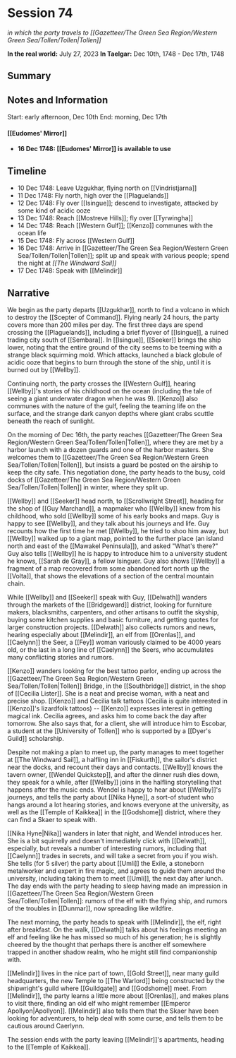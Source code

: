 # Session 74
*in which the party travels to [[Gazetteer/The Green Sea Region/Western Green Sea/Tollen/Tollen|Tollen]]*

**In the real world:** July 27, 2023
**In Taelgar:**  Dec 10th, 1748 - Dec 17th, 1748

## Summary

## Notes and Information

Start: early afternoon, Dec 10th
End: morning, Dec 17th

#### [[Eudomes' Mirror]]
 - **16 Dec 1748: [[Eudomes' Mirror]] is available to use**

## Timeline
- 10 Dec 1748: Leave Uzgukhar, flying north on [[Vindristjarna]]
- 11 Dec 1748: Fly north, high over the [[Plaguelands]]
- 12 Dec 1748: Fly over [[Isingue]]; descend to investigate, attacked by some kind of acidic ooze
- 13 Dec 1748: Reach [[Mostreve Hills]]; fly over [[Tyrwingha]]
- 14 Dec 1748: Reach [[Western Gulf]]; [[Kenzo]] communes with the ocean life
- 15 Dec 1748: Fly across [[Western Gulf]]
- 16 Dec 1748: Arrive in [[Gazetteer/The Green Sea Region/Western Green Sea/Tollen/Tollen|Tollen]]; split up and speak with various people; spend the night at *[[The Windward Sail]]*
- 17 Dec 1748: Speak with [[Melindir]]

## Narrative

We begin as the party departs [[Uzgukhar]], north to find a volcano in which to destroy the [[Scepter of Command]]. Flying nearly 24 hours, the party covers more than 200 miles per day. The first three days are spend crossing the [[Plaguelands]], including a brief flyover of [[Isingue]], a ruined trading city south of [[Sembara]]. In [[Isingue]], [[Seeker]] brings the ship lower, noting that the entire ground of the city seems to be teeming with a strange black squirming mold. Which attacks, launched a black globule of acidic ooze that begins to burn through the stone of the ship, until it is burned out by [[Wellby]].

Continuing north, the party crosses the [[Western Gulf]], hearing [[Wellby]]'s stories of his childhood on the ocean (including the tale of seeing a giant underwater dragon when he was 9). [[Kenzo]] also communes with the nature of the gulf, feeling the teaming life on the surface, and the strange dark canyon depths where giant crabs scuttle beneath the reach of sunlight.

On the morning of Dec 16th, the party reaches [[Gazetteer/The Green Sea Region/Western Green Sea/Tollen/Tollen|Tollen]], where they are met by a harbor launch with a dozen guards and one of the harbor masters. She welcomes them to [[Gazetteer/The Green Sea Region/Western Green Sea/Tollen/Tollen|Tollen]], but insists a guard be posted on the airship to keep the city safe. This negotiation done, the party heads to the busy, cold docks of [[Gazetteer/The Green Sea Region/Western Green Sea/Tollen/Tollen|Tollen]] in winter, where they split up.

[[Wellby]] and [[Seeker]] head north, to [[Scrollwright Street]], heading for the shop of [[Guy Marchand]], a mapmaker who [[Wellby]] knew from his childhood, who sold [[Wellby]] some of his early books and maps. Guy is happy to see [[Wellby]], and they talk about his journeys and life. Guy recounts how the first time he met [[Wellby]], he tried to shoo him away, but [[Wellby]] walked up to a giant map, pointed to the further place (an island north and east of the [[Mawakel Peninsula]]), and asked "What's there?" Guy also tells [[Wellby]] he is happy to introduce him to a university student he knows, [[Sarah de Gray]], a fellow Isinguer. Guy also shows [[Wellby]] a fragment of a map recovered from some abandoned fort north up the [[Volta]], that shows the elevations of a section of the central mountain chain. 

While [[Wellby]] and [[Seeker]] speak with Guy, [[Delwath]] wanders through the markets of the [[Bridgeward]] district, looking for furniture makers, blacksmiths, carpenters, and other artisans to outfit the skyship, buying some kitchen supplies and basic furniture, and getting quotes for larger construction projects. [[Delwath]] also collects rumors and news, hearing especially about [[Melindir]], an elf from [[Orenlas]], and [[Caelynn]] the Seer, a [[Fey]] woman variously claimed to be 4000 years old, or the last in a long line of [[Caelynn]] the Seers, who accumulates many conflicting stories and rumors.

[[Kenzo]] wanders looking for the best tattoo parlor, ending up across the [[Gazetteer/The Green Sea Region/Western Green Sea/Tollen/Tollen|Tollen]] Bridge, in the [[Southbridge]] district, in the shop of [[Cecilia Lister]]. She is a neat and precise woman, with a neat and precise shop. [[Kenzo]] and Cecilia talk tattoos (Cecilia is quite interested in [[Kenzo]]'s lizardfolk tattoos) -- [[Kenzo]] expresses interest in getting magical ink. Cecilia agrees, and asks him to come back the day after tomorrow. She also says that, for a client, she will introduce him to Escobar, a student at the [[University of Tollen]] who is supported by a [[Dyer's Guild]] scholarship. 

Despite not making a plan to meet up, the party manages to meet together at [[The Windward Sail]], a halfling inn in [[Fiskurth]], the sailor's district near the docks, and recount their days and contacts. [[Wellby]] knows the tavern owner, [[Wendel Quickstep]], and after the dinner rush dies down, they speak for a while, after [[Wellby]] joins in the halfling storytelling that happens after the music ends. Wendel is happy to hear about [[Wellby]]'s journeys, and tells the party about [[Nika Hyne]], a sort-of student who hangs around a lot hearing stories, and knows everyone at the university, as well as the [[Temple of Kaikkea]] in the [[Godshome]] district, where they can find a Skaer to speak with. 

[[Nika Hyne|Nika]] wanders in later that night, and Wendel introduces her. She is a bit squirrelly and doesn't immediately click with [[Delwath]], especially, but reveals a number of interesting rumors, including that [[Caelynn]] trades in secrets, and will take a secret from you if you wish. She tells (for 5 silver) the party about [[Umli]] the Exile, a stoneborn metalworker and expert in fire magic, and agrees to guide them around the university, including taking them to meet [[Umli]], the next day after lunch. The day ends with the party heading to sleep having made an impression in [[Gazetteer/The Green Sea Region/Western Green Sea/Tollen/Tollen|Tollen]]: rumors of the elf with the flying ship, and rumors of the troubles in [[Dunmar]], now spreading like wildfire.

The next morning, the party heads to speak with [[Melindir]], the elf, right after breakfast. On the walk, [[Delwath]] talks about his feelings meeting an elf and feeling like he has missed so much of his generation; he is slightly cheered by the thought that perhaps there is another elf somewhere trapped in another shadow realm, who he might still find companionship with. 

[[Melindir]] lives in the nice part of town, [[Gold Street]], near many guild headquarters, the new Temple to [[The Warlord]] being constructed by the shipwright's guild where [[Guildgate]] and [[Godshome]] meet. From [[Melindir]], the party learns a little more about [[Orenlas]], and makes plans to visit there, finding an old elf who might remember [[Emperor Apollyon|Apollyon]]. [[Melindir]] also tells them that the Skaer have been looking for adventurers, to help deal with some curse, and tells them to be cautious around Caerlynn. 

The session ends with the party leaving [[Melindir]]'s apartments, heading to the [[Temple of Kaikkea]]. 
